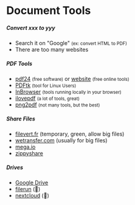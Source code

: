 # Document Tools

<div class="row row-cols-lg-2"><div>

##### Convert xxx to yyy

* Search it on "Google" <small>(ex: convert HTML to PDF)</small>
* There are too many websites

##### PDF Tools

* [pdf24](https://www.pdf24.org/en/) <small>(free software)</small> or [website](https://tools.pdf24.org/en/) <small>(free online tools)</small>
* [PDFtk](https://en.wikipedia.org/wiki/Pdftk) <small>(tool for Linux Users)</small>
* [InBrowser](https://inbrowser.github.io/) <small>(tools running locally in your browser)</small>
* [ilovepdf](https://www.ilovepdf.com/) <small>(a lot of tools, great)</small>
* [png2pdf](https://www.png2pdf.com/) <small>(not many tools, but the best)</small>
</div><div>

##### Share Files

* [filevert.fr](https://filevert.fr/) (temporary, green, allow big files)
* [wetransfer.com](https://wetransfer.com/) (usually for big files)
* [mega.io](https://mega.io/start)
* [zippyshare](https://www.zippyshare.com/)

##### Drives

* [Google Drive](https://www.google.com/drive/)
* [filerun](https://filerun.com/) (👻)
* [nextcloud](https://nextcloud.com/) (👻)
</div></div>